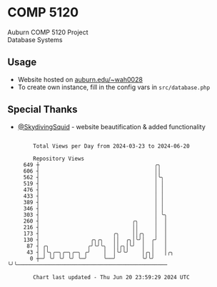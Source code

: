 # COMP 5120
Auburn COMP 5120 Project  
Database Systems

## Usage
- Website hosted on [auburn.edu/~wah0028](https://webhome.auburn.edu/~wah0028/)
- To create own instance, fill in the config vars in `src/database.php`

## Special Thanks
- [@SkydivingSquid](https://github.com/SkydivingSquid) - website beautification & added functionality

```

        Total Views per Day from 2024-03-23 to 2024-06-20

        Repository Views
     649 ┼                                    ╭╮
     606 ┤                                    ││
     562 ┤                                    │╰╮
     519 ┤                                    │ │
     476 ┤                                    │ │
     433 ┤                                    │ │
     389 ┤                                    │ │
     346 ┤                                    │ │
     303 ┤                                    │ ╰╮
     260 ┤                             ╭╮     │  │
     216 ┤                             ││     │  │
     173 ┤                       ╭╮    ││╭╮   │  │
     130 ┤                ╭╮╭╮   ││  ╭╮│╰╯│  ╭╯  │
      87 ┤ ╭╮            ╭╯╰╯╰╮  ││╭╮│╰╯  │  │   │
      43 ┤ │╰╮╭─╮╭─╮╭─╮ ╭╯    │  │╰╯╰╯    │╭╮│   │╭╮
       0 ┼─╯ ╰╯ ╰╯ ╰╯ ╰─╯     ╰──╯        ╰╯╰╯   ╰╯╰───────────────────────────────────────────────

        Chart last updated - Thu Jun 20 23:59:29 2024 UTC
        
```
